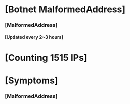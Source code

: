 # [Botnet MalformedAddress]
### [MalformedAddress]
#### [Updated every 2~3 hours]

# [Counting 1515 IPs]

# [Symptoms] 
###   [MalformedAddress]
